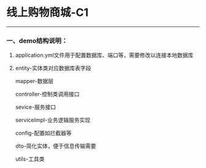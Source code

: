 # 线上购物商城-C1

---



### 一、demo结构说明：

1. application.yml文件用于配置数据库、端口等，需要修改以连接本地数据库

2. entity-实体类对应数据库表字段

   mapper-数据层

   controller-控制类调用接口

   sevice-服务接口

   serviceImpl-业务逻辑服务实现

   config-配置如拦截器等

   dto-简化实体，便于信息传输需要

   utils-工具类
  
